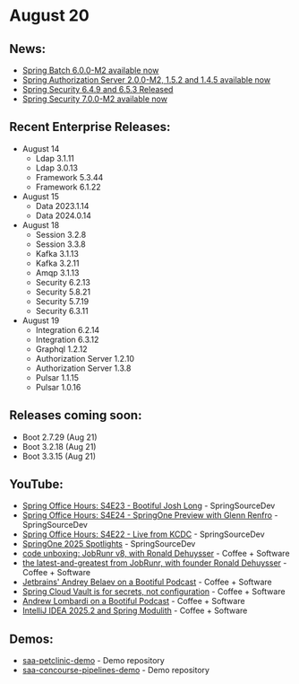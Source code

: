 # August 20

## News:

- [Spring Batch 6.0.0-M2 available now](https://spring.io/blog/2025/08/20/spring-batch-6)
- [Spring Authorization Server 2.0.0-M2, 1.5.2 and 1.4.5 available now](https://spring.io/blog/2025/08/19/spring-authorization-server-2-0-0-M2-1-5-2-and-1-4-5-available-now)
- [Spring Security 6.4.9 and 6.5.3 Released](https://spring.io/blog/2025/08/18/spring-security-6-4-9-and-6-5-3-released)
- [Spring Security 7.0.0-M2 available now](https://spring.io/blog/2025/08/18/spring-security-7-0-0-M2-available-now)

## Recent Enterprise Releases:

- August 14
  - Ldap 3.1.11
  - Ldap 3.0.13
  - Framework 5.3.44
  - Framework 6.1.22
- August 15
  - Data 2023.1.14
  - Data 2024.0.14
- August 18
  - Session 3.2.8
  - Session 3.3.8
  - Kafka 3.1.13
  - Kafka 3.2.11
  - Amqp 3.1.13
  - Security 6.2.13
  - Security 5.8.21
  - Security 5.7.19
  - Security 6.3.11
- August 19
  - Integration 6.2.14
  - Integration 6.3.12
  - Graphql 1.2.12
  - Authorization Server 1.2.10
  - Authorization Server 1.3.8
  - Pulsar 1.1.15
  - Pulsar 1.0.16

## Releases coming soon:

- Boot 2.7.29 (Aug 21)
- Boot 3.2.18 (Aug 21)
- Boot 3.3.15 (Aug 21)

## YouTube:

- [Spring Office Hours: S4E23 - Bootiful Josh Long](https://www.youtube.com/watch?v=rSJelzKkQLM) - SpringSourceDev
- [Spring Office Hours: S4E24 - SpringOne Preview with Glenn Renfro](https://www.youtube.com/watch?v=nJV7j2A8Yy8) - SpringSourceDev
- [Spring Office Hours: S4E22 - Live from KCDC](https://www.youtube.com/watch?v=ozPNymtx1_A) - SpringSourceDev
- [SpringOne 2025 Spotlights](https://www.youtube.com/watch?v=_gAe8vzS64w) - SpringSourceDev
- [code unboxing: JobRunr v8, with Ronald Dehuysser](https://www.youtube.com/watch?v=IdSf6dCkF20) - Coffee + Software
- [the latest-and-greatest from JobRunr, with founder Ronald Dehuysser](https://www.youtube.com/watch?v=qd9GzmDDsYo) - Coffee + Software
- [Jetbrains' Andrey Belaev on a Bootiful Podcast](https://www.youtube.com/watch?v=ES-uxV1zNok) - Coffee + Software
- [Spring Cloud Vault is for secrets, not configuration](https://www.youtube.com/watch?v=3bpO_iqRX_k) - Coffee + Software
- [Andrew Lombardi on a Bootiful Podcast](https://www.youtube.com/watch?v=xDdKVYRv12w) - Coffee + Software
- [IntelliJ IDEA 2025.2 and Spring Modulith](https://www.youtube.com/watch?v=fGExm_Rlees) - Coffee + Software

## Demos:

- [saa-petclinic-demo](https://github.com/dashaun-tanzu/saa-petclinic-demo) - Demo repository
- [saa-concourse-pipelines-demo](https://github.com/dashaun-tanzu/saa-concourse-pipelines-demo) - Demo repository

